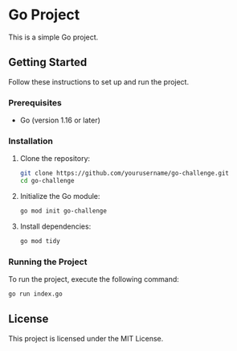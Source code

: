 # Go Project

This is a simple Go project.

## Getting Started

Follow these instructions to set up and run the project.

### Prerequisites

- Go (version 1.16 or later)

### Installation

1. Clone the repository:

   ```sh
   git clone https://github.com/yourusername/go-challenge.git
   cd go-challenge
   ```

2. Initialize the Go module:

   ```sh
   go mod init go-challenge
   ```

3. Install dependencies:
   ```sh
   go mod tidy
   ```

### Running the Project

To run the project, execute the following command:

```sh
go run index.go
```

## License

This project is licensed under the MIT License.
